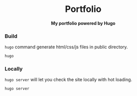 <H1 align="center">
Portfolio
</H1>
<H4 align="center">
My portfolio powered by Hugo</br>
</H4>

### Build

`hugo` command generate html/css/js files in public directory.

```sh
hugo
```

### Locally

`hugo server` will let you check the site locally with hot loading.

```sh
hugo server
```
